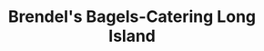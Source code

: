 ---
title: "Brendel's Bagels-Catering Long Island"
url: /huntington/brendels-bagels-catering-long-island/
shop: deli
---